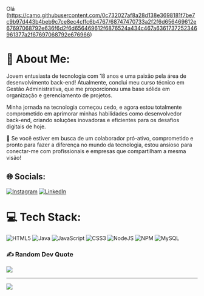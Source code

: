 Olá (https://camo.githubusercontent.com/0c732027af8a28d138e3698181f7be7c9b97d443b4beb9c7ce8ec4cffc6b4767/68747470733a2f2f6d656469612e67697068792e636f6d2f6d656469612f6876524a434c467a6361737252346961377a2f67697068792e676966)

# 💫 About Me:
Jovem entusiasta de tecnologia com 18 anos e uma paixão pela área de desenvolvimento back-end! Atualmente, conclui meu curso técnico em Gestão Administrativa, que me proporcionou uma base sólida em organização e gerenciamento de projetos.

Minha jornada na tecnologia começou cedo, e agora estou totalmente comprometido em aprimorar minhas habilidades como desenvolvedor back-end, criando soluções inovadoras e eficientes para os desafios digitais de hoje. 

🔧 Se você estiver em busca de um colaborador pró-ativo, comprometido e pronto para fazer a diferença no mundo da tecnologia, estou ansioso para conectar-me com profissionais e empresas que compartilham a mesma visão!


## 🌐 Socials:
[![Instagram](https://img.shields.io/badge/Instagram-%23E4405F.svg?logo=Instagram&logoColor=white)](https://instagram.com/w3b_fihdokira) [![LinkedIn](https://img.shields.io/badge/LinkedIn-%230077B5.svg?logo=linkedin&logoColor=white)](https://linkedin.com/in/GabrielAugustoBernardesLino) 

# 💻 Tech Stack:
![HTML5](https://img.shields.io/badge/html5-%23E34F26.svg?style=for-the-badge&logo=html5&logoColor=white) ![Java](https://img.shields.io/badge/java-%23ED8B00.svg?style=for-the-badge&logo=java&logoColor=white) ![JavaScript](https://img.shields.io/badge/javascript-%23323330.svg?style=for-the-badge&logo=javascript&logoColor=%23F7DF1E) ![CSS3](https://img.shields.io/badge/css3-%231572B6.svg?style=for-the-badge&logo=css3&logoColor=white) ![NodeJS](https://img.shields.io/badge/node.js-6DA55F?style=for-the-badge&logo=node.js&logoColor=white) ![NPM](https://img.shields.io/badge/NPM-%23000000.svg?style=for-the-badge&logo=npm&logoColor=white) ![MySQL](https://img.shields.io/badge/mysql-%2300f.svg?style=for-the-badge&logo=mysql&logoColor=white)

### ✍️ Random Dev Quote
![](https://quotes-github-readme.vercel.app/api?type=horizontal&theme=radical)

---
[![](https://visitcount.itsvg.in/api?id=GabrielAugustoBer&icon=0&color=0)](https://visitcount.itsvg.in)

<!-- Proudly created with GPRM ( https://gprm.itsvg.in ) -->
